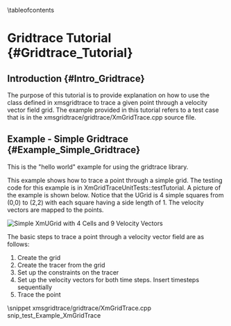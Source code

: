 \tableofcontents
# Gridtrace Tutorial {#Gridtrace_Tutorial}

## Introduction {#Intro_Gridtrace}
The purpose of this tutorial is to provide explanation on how to use the class defined in xmsgridtrace to trace a given point through a velocity vector field grid. The example provided in this tutorial refers to a test case that is in the xmsgridtrace/gridtrace/XmGridTrace.cpp source file.

## Example - Simple Gridtrace {#Example_Simple_Gridtrace}
This is the "hello world" example for using the gridtrace library.

This example shows how to trace a point through a simple grid. The testing code for this example is in XmGridTraceUnitTests::testTutorial. A picture of the example is shown below. Notice that the UGrid is 4 simple squares from (0,0) to (2,2) with each square having a side length of 1. The velocity vectors are mapped to the points.

![Simple XmUGrid with 4 Cells and 9 Velocity Vectors](images/Simple_Gridtrace_Tutorial.png)

The basic steps to trace a point through a velocity vector field are as follows:
1. Create the grid
2. Create the tracer from the grid
3. Set up the constraints on the tracer
4. Set up the velocity vectors for both time steps. Insert timesteps sequentially
5. Trace the point

\snippet xmsgridtrace/gridtrace/XmGridTrace.cpp snip_test_Example_XmGridTrace
